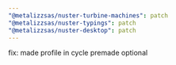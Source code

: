 ```yaml
---
"@metalizzsas/nuster-turbine-machines": patch
"@metalizzsas/nuster-typings": patch
"@metalizzsas/nuster-desktop": patch
---
```


fix: made profile in cycle premade optional
